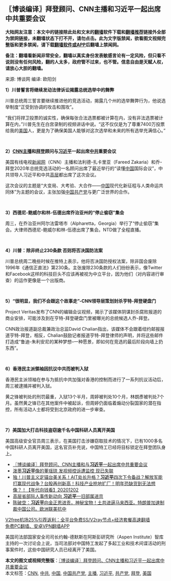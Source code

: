  <h2>〖博谈编译〗拜登顾问、CNN主播和习近平一起出席中共重要会议</h2> <p class="notice"><b>大陆网友注意：本文中的链接除此处和文末的<a href="https://github.com/bannedbook/fanqiang" >翻墙</a>软件下载和<a href="https://github.com/killgcd/justmysocks/blob/master/README.md">翻墙推荐</a>链接外全部为禁网链接，未翻墙状态下打不开，请勿点击。此为文字版禁闻，欲看图文视频完整版和更多禁闻，请下载<a href="https://github.com/bannedbook/fanqiang">翻墙软件或APP</a>后翻墙上禁闻网。</p><p>备注：翻墙看新闻非常安全，翻墙以真实身份发表敏感言论有一定风险，但只看不说则没有任何风险，翻的人太多，政府管不过来，也不管。信息自由是天赋人权，请放心大胆的翻墙。</b></p>  <div class="entry"> <p>来源:&nbsp;博谈网                      编译:&nbsp;欧阳剑                           </p> <p></p> <p><strong>1）川普誓言将继续发动法律诉讼揭露总统选举中的舞弊</strong></p> <p>川普总统周三誓言要继续推进他的竞选活动，揭露几个州的选举舞弊行为，他说选举制度“正受到协调的攻击和围攻”。</p> <p>“我们将捍卫投票的诚实性，确保每张合法选票都被计算在内，没有非法选票被计算在内，”川普先生在白宫录制的视频讲话中说。“这不仅仅是为了尊重7400万投票给我的<a href="https://www.bannedbook.org/bnews/tag/%e7%be%8e%e5%9b%bd/" class="st_tag internal_tag" rel="tag" title="标签 美国 下的日志">美国</a>人，更是为了确保美国人能够对这次选举和未来的所有选举充满信心。”</p> <p> </p> <p></p> <p><strong>2）<a href="https://www.bannedbook.org/bnews/tag/cnn/" class="st_tag internal_tag" rel="tag" title="标签 CNN 下的日志">CNN</a><a href="https://www.bannedbook.org/bnews/tag/%e4%b8%bb%e6%92%ad/" class="st_tag internal_tag" rel="tag" title="标签 主播 下的日志">主播</a>和<a href="https://www.bannedbook.org/bnews/tag/%e6%8b%9c%e7%99%bb/" class="st_tag internal_tag" rel="tag" title="标签 拜登 下的日志">拜登</a>顾问与<a href="https://www.bannedbook.org/bnews/tag/%e4%b9%a0%e8%bf%91%e5%b9%b3/" class="st_tag internal_tag" rel="tag" title="标签 习近平 下的日志">习近平</a>一起出席<a href="https://www.bannedbook.org/bnews/tag/%e4%b8%ad%e5%85%b1/" class="st_tag internal_tag" rel="tag" title="标签 中共 下的日志">中共</a>重要会议</strong></p>  <p>美国有线电视<span class='wp_keywordlink_affiliate'><a href="https://www.bannedbook.org/" title="新闻网">新闻网</a></span>（CNN）主播和法利德-扎卡里亚（Fareed Zakaria）和乔-拜登2020年总统竞选活动的一名顾问出席了最近举行的“读懂<span class='wp_keywordlink_affiliate'><a href="https://www.bannedbook.org/" title="中国" target="_blank">中国</a></span>国际会议”，中共领导人习近平和中共<span class='wp_keywordlink_affiliate'><a href="https://www.bannedbook.org/bnews/ccpdope/" title="中共高层内幕" target="_blank">高层</a></span>都出席了这次会议。</p> <p>这次会议的主题是“大变局、大考验、大合作——<a href="https://www.bannedbook.org/bnews/tag/%E4%B8%AD%E5%9B%BD/" class="st_tag internal_tag" rel="tag" title="标签 中国 下的日志">中国</a>现代化新征程与人类命运共同体”为主题的会议，主张加强<a href="https://www.bannedbook.org/bnews/tag/%e4%b8%ad%e5%9b%bd%e5%85%b1%e4%ba%a7%e5%85%9a/" class="st_tag internal_tag" rel="tag" title="标签 中国共产党 下的日志">中国共产党</a>与更广泛世界的合作。</p> <p> </p> <p></p> <p><strong>3）西德尼-鲍威尔和林-伍德出席乔治亚州的“停止偷窃”集会</strong></p> <p>周三，在乔治亚州阿尔法雷塔市（Alpharetta，Georgia）举行了“停止偷窃”集会。大律师西德尼-鲍威尔和林-伍德出席了集会。NTD做了全程直播。</p> <p> </p> <p></p>  <p><strong>4）川普：除非终止230条款 否则将否决国防法案</strong></p> <p>川普总统周二晚些时候在推特上表示，他将否决国防授权法案，除非国会废除1996年《通信正直法》第230条。主张废除230条款的人们纷纷表示，像Twitter和Facebook这样的科技巨头不应该再被视为中立平台，因为他们（对内容进行审查）的运作更像是一个出版商。</p> <p> </p> <p></p> <p><strong>5）“很明显，我们不会跟这个故事走”-CNN领导层策划封杀亨特-拜登硬盘门</strong></p> <p>Project Veritas发布了CNN的编辑会议视频，揭示了该媒体阴谋封杀腐败报道的商业安排，可能涉及到在亨特-拜登硬盘门里被曝光的总统候选人乔-拜登。</p> <p>CNN政治报道副总裁兼政治总监David Chalian指出，该媒体不会跟着纽约邮报报道亨特-拜登，相反，Chalian鼓励记者报道亨特-拜登律师的声明，并将这些邮件打造成“鲁迪-朱利安尼的某种梦想&#8211;一种愿景，即如何在竞选的最后阶段向墙上扔东西”。</p> <p> </p>  <p></p> <p><strong>6）香港民主派領袖因抗议中共而被判入狱</strong></p> <p>香港民主派领袖在参与为抵抗中共加强对香港的控制而进行了一系列抗议活动后，周三被逮捕并被判入狱。</p> <p>黄之锋被判处的刑罚最重，入狱13个半月，周婷被判处10个月，林朗彥被判处7个月。虽然黄之锋已在其他案件中被起诉，但周婷仍面临着煽动分裂国家的潜在指控，所有活动人士都将受到北京政府的进一步审查。</p> <p> </p> <p></p> <p><strong>7）美国加大打击科技盗窃逾千名中国科研人员离开美国</strong></p> <p>美国高级安全官员周三表示，在美国打击涉嫌窃取技术的情况下，已有1000多名中国科研人员离开美国，这名官员补充说，中国特工已经将目标锁定在拜登团队身上。</p>  <ul class='op-related-articles' title='相关阅读'> <li><a href='https://www.bannedbook.org/bnews/cbnews/20201203/1441216.html' target='_blank'>〖博谈编译〗拜登顾问、CNN主播和与<b>习近平</b>一起出席中共重要会议</a></li> <li><a href='https://www.bannedbook.org/bnews/cbnews/20201202/1440918.html' target='_blank'>泼墨<b>习近平</b>像的董瑶琼 发视频控诉遭监控 现已失联</a></li> <li><a href='https://www.bannedbook.org/bnews/taiwannews/20201202/1440915.html' target='_blank'>独！川普主义定锚台美关系！AIT处长升格？<b>习近平</b>四次下令备战？解放军能打赢现代战争？台股再创新高！科技产业抢地扩厂！明年恐缺货到无法想像？！【年代向钱看】20201202</a></li> <li><a href='https://www.bannedbook.org/bnews/headline/20201202/1440905.html' target='_blank'>高层省部际人事传新动向 <b>习近平</b>一旧部属进京</a></li> <li><a href='https://www.bannedbook.org/bnews/cbnews/20201202/1440892.html' target='_blank'>陈破空：<b>习近平</b>向金正恩进贡，神秘宝物！土共进逼马来西亚。特朗普加速制裁中国公司。欧洲联美抗中</a></li> </ul> <p class="texttj"> <a href="https://github.com/bannedbook/fanqiang/wiki/V2ray%E6%9C%BA%E5%9C%BA" target="_blank">V2free机场25%引荐返利：全平台免费SS/V2ray节点+经济套餐高速翻墙</a><br/> <a href="https://github.com/bannedbook/fanqiang/wiki/%E7%A6%81%E9%97%BB%E7%BD%91%E5%AE%89%E5%8D%93%E7%BF%BB%E5%A2%99%E6%96%B0%E9%97%BBAPP" target="_blank">免费PC翻墙、安卓VPN翻墙APP</a></p><p>美国司法部国家安全司司长约翰-德默斯在阿斯彭研究所（Aspen Institute）智库主持的一次讨论会上说，当司法部对中国特工发起了多起工业和技术间谍活动的刑事案件时，这些中国研究人员已经离开了美国。</p><a name='sharetosocial'></a>       <div><b>本文的图文或视频完整版</b>：<a href='https://www.bannedbook.org/bnews/cbnews/20201203/1441241.html'>〖博谈编译〗拜登顾问、CNN主播和习近平一起出席中共重要会议</a></div>  </div><!--END ENTRY--> <div class="postfooter"> <div>本文标签：<a href="https://www.bannedbook.org/bnews/tag/cnn/" rel="tag">CNN</a>, <a href="https://www.bannedbook.org/bnews/tag/%e4%b8%ad%e5%85%b1/" rel="tag">中共</a>, <a href="https://www.bannedbook.org/bnews/tag/%E4%B8%AD%E5%9B%BD/" rel="tag">中国</a>, <a href="https://www.bannedbook.org/bnews/tag/%e4%b8%ad%e5%9b%bd%e5%85%b1%e4%ba%a7%e5%85%9a/" rel="tag">中国共产党</a>, <a href="https://www.bannedbook.org/bnews/tag/%e4%b8%bb%e6%92%ad/" rel="tag">主播</a>, <a href="https://www.bannedbook.org/bnews/tag/%e4%b9%a0%e8%bf%91%e5%b9%b3/" rel="tag">习近平</a>, <a href="https://www.bannedbook.org/bnews/tag/%e5%85%b1%e4%ba%a7%e5%85%9a/" rel="tag">共产党</a>, <a href="https://www.bannedbook.org/bnews/tag/%e6%8b%9c%e7%99%bb/" rel="tag">拜登</a>, <a href="https://www.bannedbook.org/bnews/tag/%e7%be%8e%e5%9b%bd/" rel="tag">美国</a></div>  </div><!--END POSTFOOTER--> 